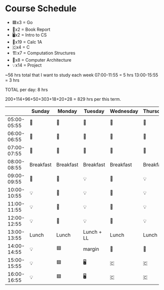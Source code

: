 # Course Schedule

* 🟦x3 = Go
* 📓x2 = Book Report
* 🖥️x2 = Intro to CS
* 🧮x19 = Calc 1A
* 🇨x4 = C
* 🏗️x7 = Computation Structures
* 📐x8 = Computer Architecture 
* 💡x14 = Project 


~56 hrs total that I want to study each week
07:00-11:55 = 5 hrs
13:00-15:55 = 3 hrs

TOTAL per day: 8 hrs


200+114+96+50+303+18+20+28 = 829 hrs per this term.


|             | Sunday    | Monday    | Tuesday   | Wednesday | Thursday  | Friday    | Saturday   |
| ----------- | --------- | --------- | --------- | --------- | --------- | --------- | --------- |
| 05:00-05:55 |  🧮        |   🧮      |    🧮     |  🧮       |   🧮      |   🧮      |          |
| 06:00-06:55 | 🧮         |  🧮       | 🧮        |  🧮       |  🧮       | 🧮        |           |
| 07:00-07:55 | 🧮        |  🧮        |  🧮        |   🧮     |  🧮       | 🧮        |           |
| 08:00-08:55 | Breakfast | Breakfast | Breakfast | Breakfast | Breakfast | Breakfast | Breakfast |
| 09:00-09:55 | 🧮        | 📐        | 💡         |  📐       |  💡        | 🏗️        |          |
| 10:00-10:55 | 💡        | 📐        |  💡        | 📐        |   💡      |  🏗️        |          |
| 11:00-11:55 | 💡        | 📐        |  💡        | 📐        |   💡       | 🏗️        |          |
| 12:00-12:55 | 💡        |  📐        |  💡       |  📐       |    💡      | 🏗️        |           |
| 13:00-13:55 | Lunch     | Lunch     | Lunch + LL| Lunch     | Lunch     | Lunch     | Lunch     |
| 14:00-14:55 | 💡        |  🟦       | margin    |  📓       |  📓       |  🏗️        |           |
| 15:00-15:55 | 💡        |  🟦       |  🖥️       |  🇨       |   🇨      |  🏗️         |           |
| 16:00-16:55 | 💡        |  🟦       |  🖥️       |  🇨       |   🇨      |  🏗️         |           |
